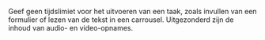 <!-- @license CC0-1.0 -->

Geef geen tijdslimiet voor het uitvoeren van een taak, zoals invullen van een formulier of lezen van de tekst in een carrousel.
Uitgezonderd zijn de inhoud van audio- en video-opnames.
